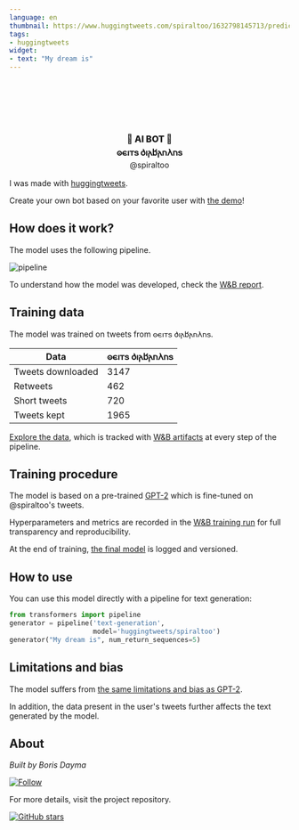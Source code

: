 ```yaml
---
language: en
thumbnail: https://www.huggingtweets.com/spiraltoo/1632798145713/predictions.png
tags:
- huggingtweets
widget:
- text: "My dream is"
---
```


<div class="inline-flex flex-col" style="line-height: 1.5;">
    <div class="flex">
        <div
			style="display:inherit; margin-left: 4px; margin-right: 4px; width: 92px; height:92px; border-radius: 50%; background-size: cover; background-image: url(&#39;https://pbs.twimg.com/profile_images/1436472940967641089/f2IjFn-F_400x400.jpg&#39;)">
        </div>
        <div
            style="display:none; margin-left: 4px; margin-right: 4px; width: 92px; height:92px; border-radius: 50%; background-size: cover; background-image: url(&#39;&#39;)">
        </div>
        <div
            style="display:none; margin-left: 4px; margin-right: 4px; width: 92px; height:92px; border-radius: 50%; background-size: cover; background-image: url(&#39;&#39;)">
        </div>
    </div>
    <div style="text-align: center; margin-top: 3px; font-size: 16px; font-weight: 800">🤖 AI BOT 🤖</div>
    <div style="text-align: center; font-size: 16px; font-weight: 800">𐍈𐌴𐌹𐍄𐍃 𐌳𐌹𐌰𐌱𐌰𐌿𐌻𐌿𐍃</div>
    <div style="text-align: center; font-size: 14px;">@spiraltoo</div>
</div>

I was made with [huggingtweets](https://github.com/borisdayma/huggingtweets).

Create your own bot based on your favorite user with [the demo](https://colab.research.google.com/github/borisdayma/huggingtweets/blob/master/huggingtweets-demo.ipynb)!

## How does it work?

The model uses the following pipeline.

![pipeline](https://github.com/borisdayma/huggingtweets/blob/master/img/pipeline.png?raw=true)

To understand how the model was developed, check the [W&B report](https://wandb.ai/wandb/huggingtweets/reports/HuggingTweets-Train-a-Model-to-Generate-Tweets--VmlldzoxMTY5MjI).

## Training data

The model was trained on tweets from 𐍈𐌴𐌹𐍄𐍃 𐌳𐌹𐌰𐌱𐌰𐌿𐌻𐌿𐍃.

| Data | 𐍈𐌴𐌹𐍄𐍃 𐌳𐌹𐌰𐌱𐌰𐌿𐌻𐌿𐍃 |
| --- | --- |
| Tweets downloaded | 3147 |
| Retweets | 462 |
| Short tweets | 720 |
| Tweets kept | 1965 |

[Explore the data](https://wandb.ai/wandb/huggingtweets/runs/1gbotu3v/artifacts), which is tracked with [W&B artifacts](https://docs.wandb.com/artifacts) at every step of the pipeline.

## Training procedure

The model is based on a pre-trained [GPT-2](https://huggingface.co/gpt2) which is fine-tuned on @spiraltoo's tweets.

Hyperparameters and metrics are recorded in the [W&B training run](https://wandb.ai/wandb/huggingtweets/runs/2v7wrn1l) for full transparency and reproducibility.

At the end of training, [the final model](https://wandb.ai/wandb/huggingtweets/runs/2v7wrn1l/artifacts) is logged and versioned.

## How to use

You can use this model directly with a pipeline for text generation:

```python
from transformers import pipeline
generator = pipeline('text-generation',
                     model='huggingtweets/spiraltoo')
generator("My dream is", num_return_sequences=5)
```

## Limitations and bias

The model suffers from [the same limitations and bias as GPT-2](https://huggingface.co/gpt2#limitations-and-bias).

In addition, the data present in the user's tweets further affects the text generated by the model.

## About

*Built by Boris Dayma*

[![Follow](https://img.shields.io/twitter/follow/borisdayma?style=social)](https://twitter.com/intent/follow?screen_name=borisdayma)

For more details, visit the project repository.

[![GitHub stars](https://img.shields.io/github/stars/borisdayma/huggingtweets?style=social)](https://github.com/borisdayma/huggingtweets)
